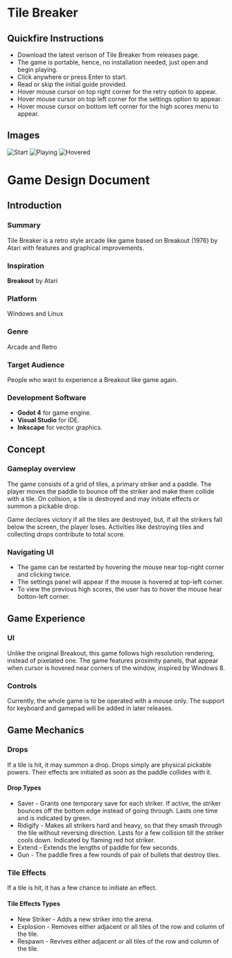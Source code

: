 # Tile Breaker

## Quickfire Instructions
- Download the latest verison of Tile Breaker from releases page.
- The game is portable, hence, no installation needed, just open and begin playing.
- Click anywhere or press Enter to start.
- Read or skip the initial guide provided.
- Hover mouse cursor on top right corner for the retry option to appear.
- Hover mouse cursor on top left corner for the settings option to appear.
- Hover mouse cursor on bottom left corner for the high scores menu to appear.

## Images
![Start](https://github.com/user-attachments/assets/dbd93f9c-1fef-476e-8f89-46fcf74ba4d6)
![Playing](https://github.com/user-attachments/assets/24c2f59a-d882-4e6f-ba28-6f0763626dd6)
![Hovered](https://github.com/user-attachments/assets/c77284cb-02b9-47b3-8194-539567f64fdc)

# Game Design Document

## Introduction

### Summary
Tile Breaker is a retro style arcade like game based on Breakout (1976) by Atari with features and graphical improvements.

### Inspiration
**Breakout** by Atari

### Platform
Windows and Linux

### Genre
Arcade and Retro

### Target Audience
People who want to experience a Breakout like game again.

### Development Software
- **Godot 4** for game engine.
- **Visual Studio** for IDE.
- **Inkscape** for vector graphics.

## Concept

### Gameplay overview
The game consists of a grid of tiles, a primary striker and a paddle. The player moves the paddle to bounce off the striker and make them collide with a tile. On collsion, a tile is destroyed and may initiate effects or summon a pickable drop.

Game declares victory if all the tiles are destroyed, but, if all the strikers fall below the screen, the player loses. Activities like destroying tiles and collecting drops contribute to total score.

### Navigating UI
- The game can be restarted by hovering the mouse near top-right corner and clicking twice.
- The settings panel will appear if the mouse is hovered at top-left corner.
- To view the previous high scores, the user has to hover the mouse hear botton-left corner.

## Game Experience

### UI
Unlike the original Breakout, this game follows high resolution rendering, instead of pixelated one.
The game features proximity panels, that appear when cursor is hovered near corners of the window, inspired by Windows 8.

### Controls
Currently, the whole game is to be operated with a mouse only. The support for keyboard and gamepad will be added in later releases.

## Game Mechanics

### Drops
If a tile is hit, it may summon a drop. Drops simply are physical pickable powers. Their effects are initiated as soon as the paddle collides with it.

#### Drop Types
- Saver - Grants one temporary save for each striker. If active, the striker bounces off the bottom edge instead of going through. Lasts one time and is indicated by green.
- Ridigify - Makes all strikers hard and heavy, so that they smash through the tile without reversing direction. Lasts for a few collision till the striker cools down. Indicated by flaming red hot striker.
- Extend - Extends the lengths of paddle for few seconds.
- Gun - The paddle fires a few rounds of pair of bullets that destroy tiles.

### Tile Effects
If a tile is hit, it has a few chance to initiate an effect.

#### Tile Effects Types
- New Striker - Adds a new striker into the arena.
- Explosion - Removes either adjacent or all tiles of the row and column of the tile.
- Respawn - Revives either adjacent or all tiles of the row and column of the tile.
